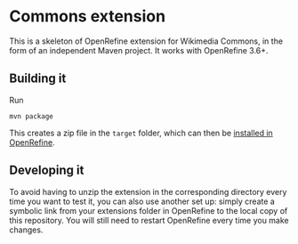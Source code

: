 Commons extension
=================

This is a skeleton of OpenRefine extension for Wikimedia Commons, in the form of an independent Maven project.
It works with OpenRefine 3.6+.


Building it
-----------

Run
```
mvn package
```

This creates a zip file in the `target` folder, which can then be [installed in OpenRefine](https://docs.openrefine.org/manual/installing#installing-extensions).

Developing it
-------------

To avoid having to unzip the extension in the corresponding directory every time you want to test it, you can also use another set up: simply create a symbolic link from your extensions folder in OpenRefine to the local copy of this repository.
You will still need to restart OpenRefine every time you make changes.
